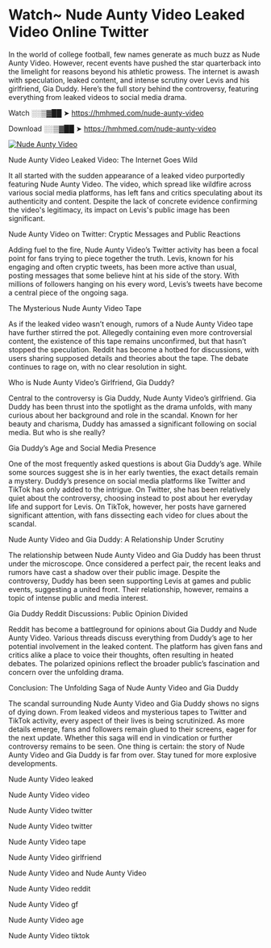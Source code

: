# Watch~ Nude Aunty Video Leaked Video Online Twitter

In the world of college football, few names generate as much buzz as Nude Aunty Video. However, recent events have pushed the star quarterback into the limelight for reasons beyond his athletic prowess. The internet is awash with speculation, leaked content, and intense scrutiny over Levis and his girlfriend, Gia Duddy. Here’s the full story behind the controversy, featuring everything from leaked videos to social media drama.

Watch ░░▒▓██ ➤ https://hmhmed.com/nude-aunty-video

Download ░░▒▓██ ➤ https://hmhmed.com/nude-aunty-video

[![Nude Aunty Video](https://i.imgur.com/dJHk4Zq.gif)](https://hmhmed.com/nude-aunty-video)

Nude Aunty Video Leaked Video: The Internet Goes Wild

It all started with the sudden appearance of a leaked video purportedly featuring Nude Aunty Video. The video, which spread like wildfire across various social media platforms, has left fans and critics speculating about its authenticity and content. Despite the lack of concrete evidence confirming the video's legitimacy, its impact on Levis's public image has been significant.

Nude Aunty Video on Twitter: Cryptic Messages and Public Reactions

Adding fuel to the fire, Nude Aunty Video’s Twitter activity has been a focal point for fans trying to piece together the truth. Levis, known for his engaging and often cryptic tweets, has been more active than usual, posting messages that some believe hint at his side of the story. With millions of followers hanging on his every word, Levis’s tweets have become a central piece of the ongoing saga.

The Mysterious Nude Aunty Video Tape

As if the leaked video wasn’t enough, rumors of a Nude Aunty Video tape have further stirred the pot. Allegedly containing even more controversial content, the existence of this tape remains unconfirmed, but that hasn’t stopped the speculation. Reddit has become a hotbed for discussions, with users sharing supposed details and theories about the tape. The debate continues to rage on, with no clear resolution in sight.

Who is Nude Aunty Video’s Girlfriend, Gia Duddy?

Central to the controversy is Gia Duddy, Nude Aunty Video’s girlfriend. Gia Duddy has been thrust into the spotlight as the drama unfolds, with many curious about her background and role in the scandal. Known for her beauty and charisma, Duddy has amassed a significant following on social media. But who is she really?

Gia Duddy’s Age and Social Media Presence

One of the most frequently asked questions is about Gia Duddy’s age. While some sources suggest she is in her early twenties, the exact details remain a mystery. Duddy’s presence on social media platforms like Twitter and TikTok has only added to the intrigue. On Twitter, she has been relatively quiet about the controversy, choosing instead to post about her everyday life and support for Levis. On TikTok, however, her posts have garnered significant attention, with fans dissecting each video for clues about the scandal.

Nude Aunty Video and Gia Duddy: A Relationship Under Scrutiny

The relationship between Nude Aunty Video and Gia Duddy has been thrust under the microscope. Once considered a perfect pair, the recent leaks and rumors have cast a shadow over their public image. Despite the controversy, Duddy has been seen supporting Levis at games and public events, suggesting a united front. Their relationship, however, remains a topic of intense public and media interest.

Gia Duddy Reddit Discussions: Public Opinion Divided

Reddit has become a battleground for opinions about Gia Duddy and Nude Aunty Video. Various threads discuss everything from Duddy’s age to her potential involvement in the leaked content. The platform has given fans and critics alike a place to voice their thoughts, often resulting in heated debates. The polarized opinions reflect the broader public’s fascination and concern over the unfolding drama.

Conclusion: The Unfolding Saga of Nude Aunty Video and Gia Duddy

The scandal surrounding Nude Aunty Video and Gia Duddy shows no signs of dying down. From leaked videos and mysterious tapes to Twitter and TikTok activity, every aspect of their lives is being scrutinized. As more details emerge, fans and followers remain glued to their screens, eager for the next update. Whether this saga will end in vindication or further controversy remains to be seen. One thing is certain: the story of Nude Aunty Video and Gia Duddy is far from over. Stay tuned for more explosive developments.

Nude Aunty Video leaked

Nude Aunty Video video

Nude Aunty Video twitter

Nude Aunty Video twitter

Nude Aunty Video tape

Nude Aunty Video girlfriend

Nude Aunty Video and Nude Aunty Video

Nude Aunty Video reddit

Nude Aunty Video gf

Nude Aunty Video age

Nude Aunty Video tiktok